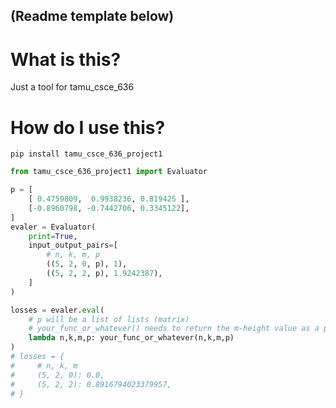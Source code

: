 ## (Readme template below)

# What is this?

Just a tool for tamu_csce_636

# How do I use this?

`pip install tamu_csce_636_project1`


```python
from tamu_csce_636_project1 import Evaluator

p = [
    [ 0.4759809,  0.9938236, 0.819425 ],
    [-0.8960798, -0.7442706, 0.3345122],
]
evaler = Evaluator(
    print=True,
    input_output_pairs=[
        # n, k, m, p
        ((5, 2, 0, p), 1),
        ((5, 2, 2, p), 1.9242387),
    ]
)

losses = evaler.eval(
    # p will be a list of lists (matrix)
    # your_func_or_whatever() needs to return the m-height value as a python float
    lambda n,k,m,p: your_func_or_whatever(n,k,m,p)
)
# losses = {
#     # n, k, m
#     (5, 2, 0): 0.0,
#     (5, 2, 2): 0.8916794023379957,
# }
```
